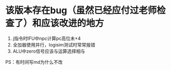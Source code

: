 # 该版本存在bug（虽然已经应付过老师检查了）和应该改进的地方

1. j指令时IFU中npc计算pc高位未+4
2. 全加器使用并行，logisim测试时常常报错
3. ALU中zero信号应该与运算选择相与

PS：有时间写md为什么不改